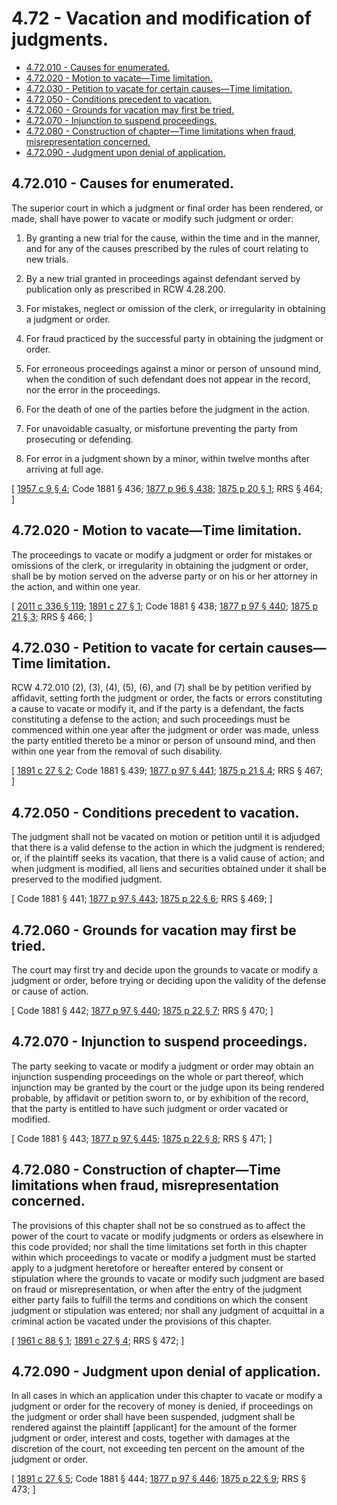 # 4.72 - Vacation and modification of judgments.
* [4.72.010 - Causes for enumerated.](#472010---causes-for-enumerated)
* [4.72.020 - Motion to vacate—Time limitation.](#472020---motion-to-vacatetime-limitation)
* [4.72.030 - Petition to vacate for certain causes—Time limitation.](#472030---petition-to-vacate-for-certain-causestime-limitation)
* [4.72.050 - Conditions precedent to vacation.](#472050---conditions-precedent-to-vacation)
* [4.72.060 - Grounds for vacation may first be tried.](#472060---grounds-for-vacation-may-first-be-tried)
* [4.72.070 - Injunction to suspend proceedings.](#472070---injunction-to-suspend-proceedings)
* [4.72.080 - Construction of chapter—Time limitations when fraud, misrepresentation concerned.](#472080---construction-of-chaptertime-limitations-when-fraud-misrepresentation-concerned)
* [4.72.090 - Judgment upon denial of application.](#472090---judgment-upon-denial-of-application)
## 4.72.010 - Causes for enumerated.
The superior court in which a judgment or final order has been rendered, or made, shall have power to vacate or modify such judgment or order:

1. By granting a new trial for the cause, within the time and in the manner, and for any of the causes prescribed by the rules of court relating to new trials.

2. By a new trial granted in proceedings against defendant served by publication only as prescribed in RCW 4.28.200.

3. For mistakes, neglect or omission of the clerk, or irregularity in obtaining a judgment or order.

4. For fraud practiced by the successful party in obtaining the judgment or order.

5. For erroneous proceedings against a minor or person of unsound mind, when the condition of such defendant does not appear in the record, nor the error in the proceedings.

6. For the death of one of the parties before the judgment in the action.

7. For unavoidable casualty, or misfortune preventing the party from prosecuting or defending.

8. For error in a judgment shown by a minor, within twelve months after arriving at full age.

\[ [1957 c 9 § 4](http://leg.wa.gov/CodeReviser/documents/sessionlaw/1957c9.pdf?cite=1957%20c%209%20§%204); Code 1881 § 436; [1877 p 96 § 438](http://leg.wa.gov/CodeReviser/Pages/session_laws.aspx?cite=1877%20p%2096%20§%20438); [1875 p 20 § 1](http://leg.wa.gov/CodeReviser/Pages/session_laws.aspx?cite=1875%20p%2020%20§%201); RRS § 464; \]

## 4.72.020 - Motion to vacate—Time limitation.
The proceedings to vacate or modify a judgment or order for mistakes or omissions of the clerk, or irregularity in obtaining the judgment or order, shall be by motion served on the adverse party or on his or her attorney in the action, and within one year.

\[ [2011 c 336 § 119](http://lawfilesext.leg.wa.gov/biennium/2011-12/Pdf/Bills/Session%20Laws/Senate/5045.SL.pdf?cite=2011%20c%20336%20§%20119); [1891 c 27 § 1](http://leg.wa.gov/CodeReviser/documents/sessionlaw/1891c27.pdf?cite=1891%20c%2027%20§%201); Code 1881 § 438; [1877 p 97 § 440](http://leg.wa.gov/CodeReviser/Pages/session_laws.aspx?cite=1877%20p%2097%20§%20440); [1875 p 21 § 3](http://leg.wa.gov/CodeReviser/Pages/session_laws.aspx?cite=1875%20p%2021%20§%203); RRS § 466; \]

## 4.72.030 - Petition to vacate for certain causes—Time limitation.
RCW 4.72.010 (2), (3), (4), (5), (6), and (7) shall be by petition verified by affidavit, setting forth the judgment or order, the facts or errors constituting a cause to vacate or modify it, and if the party is a defendant, the facts constituting a defense to the action; and such proceedings must be commenced within one year after the judgment or order was made, unless the party entitled thereto be a minor or person of unsound mind, and then within one year from the removal of such disability.

\[ [1891 c 27 § 2](http://leg.wa.gov/CodeReviser/documents/sessionlaw/1891c27.pdf?cite=1891%20c%2027%20§%202); Code 1881 § 439; [1877 p 97 § 441](http://leg.wa.gov/CodeReviser/Pages/session_laws.aspx?cite=1877%20p%2097%20§%20441); [1875 p 21 § 4](http://leg.wa.gov/CodeReviser/Pages/session_laws.aspx?cite=1875%20p%2021%20§%204); RRS § 467; \]

## 4.72.050 - Conditions precedent to vacation.
The judgment shall not be vacated on motion or petition until it is adjudged that there is a valid defense to the action in which the judgment is rendered; or, if the plaintiff seeks its vacation, that there is a valid cause of action; and when judgment is modified, all liens and securities obtained under it shall be preserved to the modified judgment.

\[ Code 1881 § 441; [1877 p 97 § 443](http://leg.wa.gov/CodeReviser/Pages/session_laws.aspx?cite=1877%20p%2097%20§%20443); [1875 p 22 § 6](http://leg.wa.gov/CodeReviser/Pages/session_laws.aspx?cite=1875%20p%2022%20§%206); RRS § 469; \]

## 4.72.060 - Grounds for vacation may first be tried.
The court may first try and decide upon the grounds to vacate or modify a judgment or order, before trying or deciding upon the validity of the defense or cause of action.

\[ Code 1881 § 442; [1877 p 97 § 440](http://leg.wa.gov/CodeReviser/Pages/session_laws.aspx?cite=1877%20p%2097%20§%20440); [1875 p 22 § 7](http://leg.wa.gov/CodeReviser/Pages/session_laws.aspx?cite=1875%20p%2022%20§%207); RRS § 470; \]

## 4.72.070 - Injunction to suspend proceedings.
The party seeking to vacate or modify a judgment or order may obtain an injunction suspending proceedings on the whole or part thereof, which injunction may be granted by the court or the judge upon its being rendered probable, by affidavit or petition sworn to, or by exhibition of the record, that the party is entitled to have such judgment or order vacated or modified.

\[ Code 1881 § 443; [1877 p 97 § 445](http://leg.wa.gov/CodeReviser/Pages/session_laws.aspx?cite=1877%20p%2097%20§%20445); [1875 p 22 § 8](http://leg.wa.gov/CodeReviser/Pages/session_laws.aspx?cite=1875%20p%2022%20§%208); RRS § 471; \]

## 4.72.080 - Construction of chapter—Time limitations when fraud, misrepresentation concerned.
The provisions of this chapter shall not be so construed as to affect the power of the court to vacate or modify judgments or orders as elsewhere in this code provided; nor shall the time limitations set forth in this chapter within which proceedings to vacate or modify a judgment must be started apply to a judgment heretofore or hereafter entered by consent or stipulation where the grounds to vacate or modify such judgment are based on fraud or misrepresentation, or when after the entry of the judgment either party fails to fulfill the terms and conditions on which the consent judgment or stipulation was entered; nor shall any judgment of acquittal in a criminal action be vacated under the provisions of this chapter.

\[ [1961 c 88 § 1](http://leg.wa.gov/CodeReviser/documents/sessionlaw/1961c88.pdf?cite=1961%20c%2088%20§%201); [1891 c 27 § 4](http://leg.wa.gov/CodeReviser/documents/sessionlaw/1891c27.pdf?cite=1891%20c%2027%20§%204); RRS § 472; \]

## 4.72.090 - Judgment upon denial of application.
In all cases in which an application under this chapter to vacate or modify a judgment or order for the recovery of money is denied, if proceedings on the judgment or order shall have been suspended, judgment shall be rendered against the plaintiff [applicant] for the amount of the former judgment or order, interest and costs, together with damages at the discretion of the court, not exceeding ten percent on the amount of the judgment or order.

\[ [1891 c 27 § 5](http://leg.wa.gov/CodeReviser/documents/sessionlaw/1891c27.pdf?cite=1891%20c%2027%20§%205); Code 1881 § 444; [1877 p 97 § 446](http://leg.wa.gov/CodeReviser/Pages/session_laws.aspx?cite=1877%20p%2097%20§%20446); [1875 p 22 § 9](http://leg.wa.gov/CodeReviser/Pages/session_laws.aspx?cite=1875%20p%2022%20§%209); RRS § 473; \]

